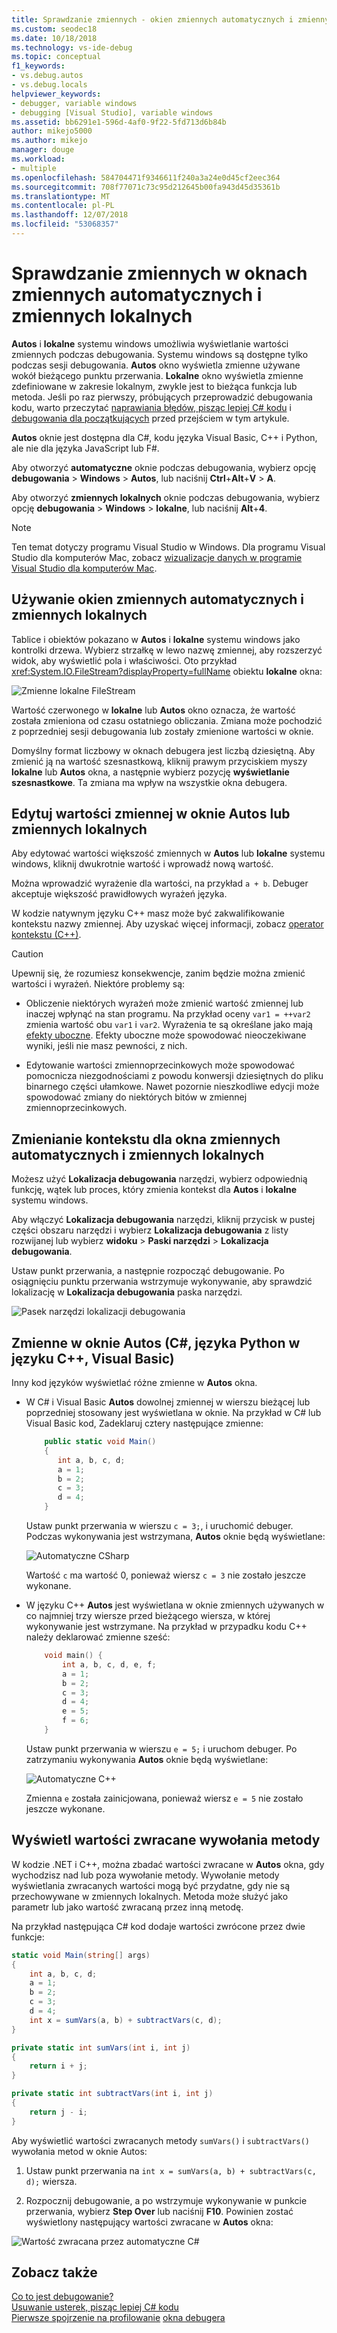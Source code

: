 ```yaml
---
title: Sprawdzanie zmiennych - okien zmiennych automatycznych i zmiennych lokalnych | Dokumentacja firmy Microsoft
ms.custom: seodec18
ms.date: 10/18/2018
ms.technology: vs-ide-debug
ms.topic: conceptual
f1_keywords:
- vs.debug.autos
- vs.debug.locals
helpviewer_keywords:
- debugger, variable windows
- debugging [Visual Studio], variable windows
ms.assetid: bb6291e1-596d-4af0-9f22-5fd713d6b84b
author: mikejo5000
ms.author: mikejo
manager: douge
ms.workload:
- multiple
ms.openlocfilehash: 584704471f9346611f240a3a24e0d45cf2eec364
ms.sourcegitcommit: 708f77071c73c95d212645b00fa943d45d35361b
ms.translationtype: MT
ms.contentlocale: pl-PL
ms.lasthandoff: 12/07/2018
ms.locfileid: "53068357"
---
```

# <a name="inspect-variables-in-the-autos-and-locals-windows"></a>Sprawdzanie zmiennych w oknach zmiennych automatycznych i zmiennych lokalnych

**Autos** i **lokalne** systemu windows umożliwia wyświetlanie wartości zmiennych podczas debugowania. Systemu windows są dostępne tylko podczas sesji debugowania. **Autos** okno wyświetla zmienne używane wokół bieżącego punktu przerwania. **Lokalne** okno wyświetla zmienne zdefiniowane w zakresie lokalnym, zwykle jest to bieżąca funkcja lub metoda. Jeśli po raz pierwszy, próbujących przeprowadzić debugowania kodu, warto przeczytać [naprawiania błędów, pisząc lepiej C# kodu](../debugger/write-better-code-with-visual-studio.md) i [debugowania dla początkujących](../debugger/debugging-absolute-beginners.md) przed przejściem w tym artykule.

 **Autos** oknie jest dostępna dla C#, kodu języka Visual Basic, C++ i Python, ale nie dla języka JavaScript lub F#.
  
Aby otworzyć **automatyczne** oknie podczas debugowania, wybierz opcję **debugowania** > **Windows** > **Autos**, lub naciśnij **Ctrl**+**Alt**+**V** > **A**.  

Aby otworzyć **zmiennych lokalnych** oknie podczas debugowania, wybierz opcję **debugowania** > **Windows** > **lokalne**, lub naciśnij **Alt**+**4**.

> [!NOTE]
> Ten temat dotyczy programu Visual Studio w Windows. Dla programu Visual Studio dla komputerów Mac, zobacz [wizualizacje danych w programie Visual Studio dla komputerów Mac](/visualstudio/mac/data-visualizations).

## <a name="use-the-autos-and-locals-windows"></a>Używanie okien zmiennych automatycznych i zmiennych lokalnych

Tablice i obiektów pokazano w **Autos** i **lokalne** systemu windows jako kontrolki drzewa. Wybierz strzałkę w lewo nazwę zmiennej, aby rozszerzyć widok, aby wyświetlić pola i właściwości. Oto przykład <xref:System.IO.FileStream?displayProperty=fullName> obiektu **lokalne** okna:

![Zmienne lokalne FileStream](../debugger/media/locals-filestream.png "FileStream zmiennych lokalnych")

Wartość czerwonego w **lokalne** lub **Autos** okno oznacza, że wartość została zmieniona od czasu ostatniego obliczania. Zmiana może pochodzić z poprzedniej sesji debugowania lub zostały zmienione wartości w oknie.

Domyślny format liczbowy w oknach debugera jest liczbą dziesiętną. Aby zmienić ją na wartość szesnastkową, kliknij prawym przyciskiem myszy **lokalne** lub **Autos** okna, a następnie wybierz pozycję **wyświetlanie szesnastkowe**. Ta zmiana ma wpływ na wszystkie okna debugera.

## <a name="edit-variable-values-in-the-autos-or-locals-window"></a>Edytuj wartości zmiennej w oknie Autos lub zmiennych lokalnych

Aby edytować wartości większość zmiennych w **Autos** lub **lokalne** systemu windows, kliknij dwukrotnie wartość i wprowadź nową wartość.

Można wprowadzić wyrażenie dla wartości, na przykład `a + b`. Debuger akceptuje większość prawidłowych wyrażeń języka.

W kodzie natywnym języku C++ masz może być zakwalifikowanie kontekstu nazwy zmiennej. Aby uzyskać więcej informacji, zobacz [operator kontekstu (C++)](../debugger/context-operator-cpp.md).

>[!CAUTION]
>Upewnij się, że rozumiesz konsekwencje, zanim będzie można zmienić wartości i wyrażeń. Niektóre problemy są:
>
>-   Obliczenie niektórych wyrażeń może zmienić wartość zmiennej lub inaczej wpłynąć na stan programu. Na przykład oceny `var1 = ++var2` zmienia wartość obu `var1` i `var2`. Wyrażenia te są określane jako mają [efekty uboczne](https://en.wikipedia.org/wiki/Side_effect_\(computer_science\)). Efekty uboczne może spowodować nieoczekiwane wyniki, jeśli nie masz pewności, z nich.
>
>-   Edytowanie wartości zmiennoprzecinkowych może spowodować pomocnicza niezgodnościami z powodu konwersji dziesiętnych do pliku binarnego części ułamkowe. Nawet pozornie nieszkodliwe edycji może spowodować zmiany do niektórych bitów w zmiennej zmiennoprzecinkowych.

## <a name="change-the-context-for-the-autos-or-locals-window"></a>Zmienianie kontekstu dla okna zmiennych automatycznych i zmiennych lokalnych

Możesz użyć **Lokalizacja debugowania** narzędzi, wybierz odpowiednią funkcję, wątek lub proces, który zmienia kontekst dla **Autos** i **lokalne** systemu windows.

Aby włączyć **Lokalizacja debugowania** narzędzi, kliknij przycisk w pustej części obszaru narzędzi i wybierz **Lokalizacja debugowania** z listy rozwijanej lub wybierz **widoku**  >   **Paski narzędzi** > **Lokalizacja debugowania**.

Ustaw punkt przerwania, a następnie rozpocząć debugowanie. Po osiągnięciu punktu przerwania wstrzymuje wykonywanie, aby sprawdzić lokalizację w **Lokalizacja debugowania** paska narzędzi.

![Pasek narzędzi lokalizacji debugowania](../debugger/media/debuglocationtoolbar.png "narzędzi debugowania lokalizacji")

## <a name="bkmk_whatvariables"></a> Zmienne w oknie Autos (C#, języka Python w języku C++, Visual Basic)

 Inny kod języków wyświetlać różne zmienne w **Autos** okna.

 - W C# i Visual Basic **Autos** dowolnej zmiennej w wierszu bieżącej lub poprzedniej stosowany jest wyświetlana w oknie. Na przykład w C# lub Visual Basic kod, Zadeklaruj cztery następujące zmienne:

   ```csharp
       public static void Main()
       {
          int a, b, c, d;
          a = 1;
          b = 2;
          c = 3;
          d = 4;
       }
   ```

   Ustaw punkt przerwania w wierszu `c = 3;`, i uruchomić debuger. Podczas wykonywania jest wstrzymana, **Autos** oknie będą wyświetlane:

   ![Automatyczne CSharp](../debugger/media/autos-csharp.png "Autos-CSharp")

   Wartość `c` ma wartość 0, ponieważ wiersz `c = 3` nie zostało jeszcze wykonane.

 - W języku C++ **Autos** jest wyświetlana w oknie zmiennych używanych w co najmniej trzy wiersze przed bieżącego wiersza, w której wykonywanie jest wstrzymane. Na przykład w przypadku kodu C++ należy deklarować zmienne sześć:

   ```C++
       void main() {
           int a, b, c, d, e, f;
           a = 1;
           b = 2;
           c = 3;
           d = 4;
           e = 5;
           f = 6;
       }
   ```

    Ustaw punkt przerwania w wierszu `e = 5;` i uruchom debuger. Po zatrzymaniu wykonywania **Autos** oknie będą wyświetlane:

    ![Automatyczne C++](../debugger/media/autos-cplus.png "Autos C++")

    Zmienna `e` została zainicjowana, ponieważ wiersz `e = 5` nie zostało jeszcze wykonane.

##  <a name="bkmk_returnValue"></a> Wyświetl wartości zwracane wywołania metody
 W kodzie .NET i C++, można zbadać wartości zwracane w **Autos** okna, gdy wychodzisz nad lub poza wywołanie metody. Wywołanie metody wyświetlania zwracanych wartości mogą być przydatne, gdy nie są przechowywane w zmiennych lokalnych. Metoda może służyć jako parametr lub jako wartość zwracaną przez inną metodę.

 Na przykład następująca C# kod dodaje wartości zwrócone przez dwie funkcje:

```csharp
static void Main(string[] args)
{
    int a, b, c, d;
    a = 1;
    b = 2;
    c = 3;
    d = 4;
    int x = sumVars(a, b) + subtractVars(c, d);
}

private static int sumVars(int i, int j)
{
    return i + j;
}

private static int subtractVars(int i, int j)
{
    return j - i;
}
```

Aby wyświetlić wartości zwracanych metody `sumVars()` i `subtractVars()` wywołania metod w oknie Autos:

1. Ustaw punkt przerwania na `int x = sumVars(a, b) + subtractVars(c, d);` wiersza.  
   
1. Rozpocznij debugowanie, a po wstrzymuje wykonywanie w punkcie przerwania, wybierz **Step Over** lub naciśnij **F10**. Powinien zostać wyświetlony następujący wartości zwracane w **Autos** okna:  
   
  ![Wartość zwracana przez automatyczne C# ](../debugger/media/autosreturnvaluecsharp2.png "Autos zwracają wartośćC#")  
  
## <a name="see-also"></a>Zobacz także  
 [Co to jest debugowanie?](../debugger/what-is-debugging.md)  
 [Usuwanie usterek, pisząc lepiej C# kodu](../debugger/write-better-code-with-visual-studio.md)  
 [Pierwsze spojrzenie na profilowanie](../debugger/debugger-feature-tour.md) [okna debugera](../debugger/debugger-windows.md)
